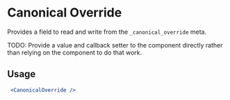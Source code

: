 # Canonical Override
Provides a field to read and write from the `_canonical_override` meta.

TODO: Provide a value and callback setter to the component directly rather than relying on the component to do that work.

## Usage
```jsx
 <CanonicalOverride />
```
